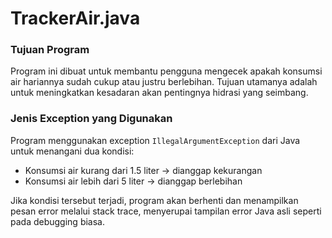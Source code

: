 # TrackerAir.java

### Tujuan Program
Program ini dibuat untuk membantu pengguna mengecek apakah konsumsi air hariannya sudah cukup atau justru berlebihan. Tujuan utamanya adalah  untuk meningkatkan kesadaran akan pentingnya hidrasi yang seimbang.

### Jenis Exception yang Digunakan
Program menggunakan exception `IllegalArgumentException` dari Java untuk menangani dua kondisi:
- Konsumsi air kurang dari 1.5 liter → dianggap kekurangan
- Konsumsi air lebih dari 5 liter → dianggap berlebihan

Jika kondisi tersebut terjadi, program akan berhenti dan menampilkan pesan error melalui stack trace, menyerupai tampilan error Java asli seperti pada debugging biasa.
